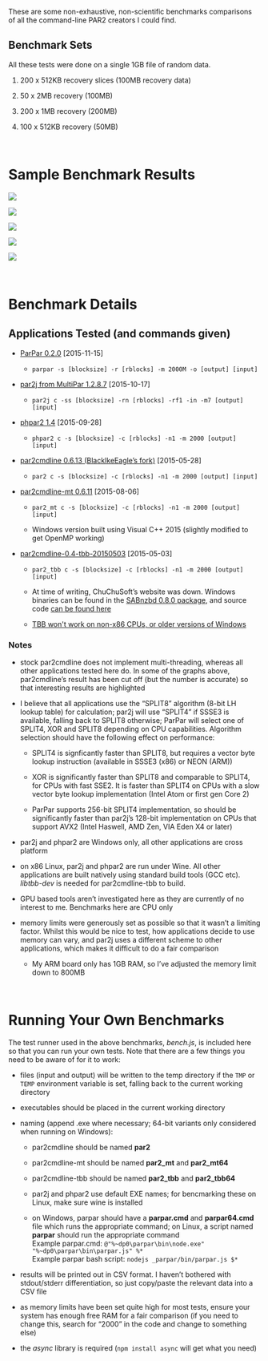 These are some non-exhaustive, non-scientific benchmarks comparisons of all the
command-line PAR2 creators I could find.

Benchmark Sets
--------------

All these tests were done on a single 1GB file of random data.

1.  200 x 512KB recovery slices (100MB recovery data)

2.  50 x 2MB recovery (100MB)

3.  200 x 1MB recovery (200MB)

4.  100 x 512KB recovery (50MB)

 

Sample Benchmark Results
========================

![](<i5-3570.png>)

![](<A7750.png>)

![](<T2310.png>)

![](<i3-4160.png>)

![](<AllwinnerH3.png>)

 

Benchmark Details
=================

Applications Tested (and commands given)
----------------------------------------

-   [ParPar 0.2.0](<https://animetosho.org/app/parpar>) [2015-11-15]

    -   `parpar -s [blocksize] -r [rblocks] -m 2000M -o [output] [input]`

-   [par2j from MultiPar 1.2.8.7](<http://hp.vector.co.jp/authors/VA021385>)
    [2015-10-17]

    -   `par2j c -ss [blocksize] -rn [rblocks] -rf1 -in -m7 [output] [input]`

-   [phpar2 1.4](<http://www.paulhoule.com/phpar2/index.php>) [2015-09-28]

    -   `phpar2 c -s [blocksize] -c [rblocks] -n1 -m 2000 [output] [input]`

-   [par2cmdline 0.6.13 (BlackIkeEagle’s
    fork)](<https://github.com/Parchive/par2cmdline>) [2015-05-28]

    -   `par2 c -s [blocksize] -c [rblocks] -n1 -m 2000 [output] [input]`

-   [par2cmdline-mt 0.6.11](<https://github.com/jkansanen/par2cmdline-mt>)
    [2015-08-06]

    -   `par2_mt c -s [blocksize] -c [rblocks] -n1 -m 2000 [output] [input]`

    -   Windows version built using Visual C++ 2015 (slightly modified to get
        OpenMP working)

-   [par2cmdline-0.4-tbb-20150503](<https://web.archive.org/web/20150516233245/www.chuchusoft.com/par2_tbb/download.html>)
    [2015-05-03]

    -   `par2_tbb c -s [blocksize] -c [rblocks] -n1 -m 2000 [output] [input]`

    -   At time of writing, ChuChuSoft’s website was down. Windows binaries can
        be found in the [SABnzbd 0.8.0
        package](<https://sourceforge.net/projects/sabnzbdplus/files/>), and
        source code [can be found
        here](<https://github.com/jcfp/par2tbb-chuchusoft-sources/releases/>)

    -   [TBB won't work on non-x86 CPUs, or older versions of
        Windows](<https://www.threadingbuildingblocks.org/system-requirements>)

### Notes

-   stock par2cmdline does not implement multi-threading, whereas all other
    applications tested here do. In some of the graphs above, par2cmdline’s
    result has been cut off (but the number is accurate) so that interesting
    results are highlighted

-   I believe that all applications use the “SPLIT8” algorithm (8-bit LH lookup
    table) for calculation; par2j will use “SPLIT4” if SSSE3 is available,
    falling back to SPLIT8 otherwise; ParPar will select one of SPLIT4, XOR and
    SPLIT8 depending on CPU capabilities. Algorithm selection should have the
    following effect on performance:

    -   SPLIT4 is signficantly faster than SPLIT8, but requires a vector byte
        lookup instruction (available in SSSE3 (x86) or NEON (ARM))

    -   XOR is significantly faster than SPLIT8 and comparable to SPLIT4, for
        CPUs with fast SSE2. It is faster than SPLIT4 on CPUs with a slow vector
        byte lookup implementation (Intel Atom or first gen Core 2)

    -   ParPar supports 256-bit SPLIT4 implementation, so should be
        significantly faster than par2j’s 128-bit implementation on CPUs that
        support AVX2 (Intel Haswell, AMD Zen, VIA Eden X4 or later)

-   par2j and phpar2 are Windows only, all other applications are cross platform

-   on x86 Linux, par2j and phpar2 are run under Wine. All other applications
    are built natively using standard build tools (GCC etc). *libtbb-dev* is
    needed for par2cmdline-tbb to build.

-   GPU based tools aren’t investigated here as they are currently of no
    interest to me. Benchmarks here are CPU only

-   memory limits were generously set as possible so that it wasn’t a limiting
    factor. Whilst this would be nice to test, how applications decide to use
    memory can vary, and par2j uses a different scheme to other applications,
    which makes it difficult to do a fair comparison

    -   My ARM board only has 1GB RAM, so I’ve adjusted the memory limit down to
        800MB

 

Running Your Own Benchmarks
===========================

The test runner used in the above benchmarks, *bench.js*, is included here so
that you can run your own tests. Note that there are a few things you need to be
aware of for it to work:

-   files (input and output) will be written to the temp directory if the `TMP`
    or `TEMP` environment variable is set, falling back to the current working
    directory

-   executables should be placed in the current working directory

-   naming (append .exe where necessary; 64-bit variants only considered when
    running on Windows):

    -   par2cmdline should be named **par2**

    -   par2cmdline-mt should be named **par2\_mt** and **par2\_mt64**

    -   par2cmdline-tbb should be named **par2\_tbb** and **par2\_tbb64**

    -   par2j and phpar2 use default EXE names; for bencmarking these on Linux,
        make sure wine is installed

    -   on Windows, parpar should have a **parpar.cmd** and **parpar64.cmd**
        file which runs the appropriate command; on Linux, a script named
        **parpar** should run the appropriate command  
        Example parpar.cmd: `@"%~dp0\parpar\bin\node.exe"
        "%~dp0\parpar\bin\parpar.js" %*`  
        Example parpar bash script: `nodejs _parpar/bin/parpar.js $*`

-   results will be printed out in CSV format. I haven’t bothered with
    stdout/stderr differentiation, so just copy/paste the relevant data into a
    CSV file

-   as memory limits have been set quite high for most tests, ensure your system
    has enough free RAM for a fair comparison (if you need to change this,
    search for “2000” in the code and change to something else)

-   the *async* library is required (`npm install async` will get what you need)
